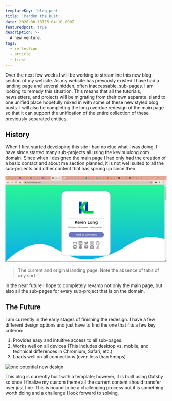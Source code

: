 ```yaml
---
templateKey: 'blog-post'
title: 'Pardon the Dust'
date: 2020-08-18T15:04:10.000Z
featuredpost: true
description: >-
  A new venture.
tags:
  - reflection
  - article
  - first
---
```


Over the next few weeks I will be working to streamline this new blog section of my website. As my website has prevously existed I have had a landing page and several hidden, often inaccessable, sub-pages. I am looking to remedy this situation. This means that all the tutorials, newsletters, and projects will be migrating from their own separate island to one unified place hopefully mixed in with some of these new styled blog posts. I will also be completing the long overdue redesign of the main page so that it can support the unification of the entire collection of these previously separated entities.

## History

When I first started developing this site I had no clue what I was doing. I have since started many sub-projects all using the kevinuulong.com domain. Since when I designed the main page I had only had the creation of a basic contact and about me section planned, it is not well suited to all the sub-projects and other content that has sprung up since then.

![old website](/images/oldwebsite.jpg)
>The current and original landing page. Note the absence of tabs of any sort.

In the near future I hope to completely revamp not only the main page, but also all the sub-pages for every sub-project that is on the domain.

## The Future

I am currently in the early stages of finishing the redesign. I have a few different design options and just have to find the one that fits a few key criteron:

1. Provides easy and intuitive access to all sub-pages.
2. Works well on all devices (This includes desktop vs. mobile, and technical differences in Chromium, Safari, etc.)
3. Loads well on all connections (even less than 5mbps)

![one potential new design](/images/newdesign.jpg)

This blog is currently built with a template; however, it is built using Gatsby so once I finalize my custom theme all the current content should transfer over just fine. This is bound to be a challenging process but it is something worth doing and a challenge I look forward to solving.
